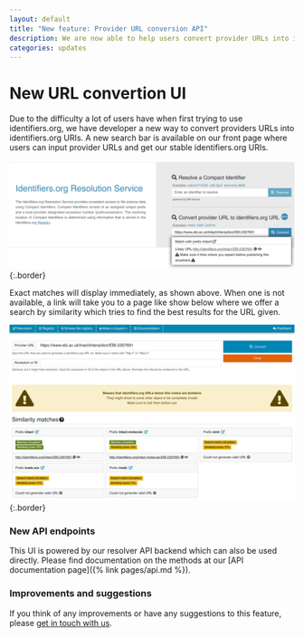 ```yaml
---
layout: default
title: "New feature: Provider URL conversion API"
description: We are now able to help users convert provider URLs into identifiers.org URIs
categories: updates
---
```


# New URL convertion UI

Due to the difficulty a lot of users have when first trying to use identifiers.org, we have developer a new way to convert providers URLs into identifiers.org URIs. A new search bar is available on our front page where users can input provider URLs and get our stable identifiers.org URIs.

![](/static/img/convert-url-screenshot.png)
{:.border}

Exact matches will display immediately, as shown above. When one is not available, a link will take you to a page like show below where we offer a search by similarity which tries to find the best results for the URL given.

![](/static/img/convert-url-screenshot2.png)
{:.border}


### New API endpoints

This UI is powered by our resolver API backend which can also be used directly. Please find documentation on the methods at our [API documentation page]({% link pages/api.md %}).

### Improvements and suggestions

If you think of any improvements or have any suggestions to this feature, please [get in touch with us](/pages/contact).
